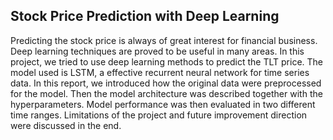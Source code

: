 ## Stock Price Prediction with Deep Learning

Predicting the stock price is always of great interest for financial business. Deep learning techniques are proved to be useful in many areas. In this project, we tried to use deep learning methods to predict the TLT price. The model used is LSTM, a effective recurrent neural network for time series data. In this report, we introduced how the original data were preprocessed for the model. Then the model architecture was described together with the hyperparameters. Model performance was then evaluated in two different time ranges. Limitations of the project and future improvement direction were discussed in the end. 
